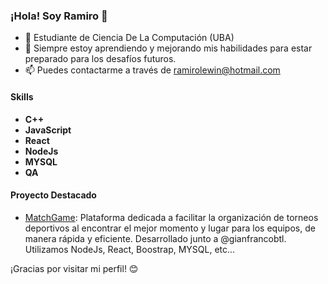 ### ¡Hola! Soy Ramiro 👋

- 📕 Estudiante de Ciencia De La Computación (UBA)
- 🌱 Siempre estoy aprendiendo y mejorando mis habilidades para estar preparado para los desafíos futuros.
- 📫 Puedes contactarme a través de ramirolewin@hotmail.com

#### Skills
- **C++**
- **JavaScript**
- **React**
- **NodeJs**
- **MYSQL**
- **QA**

#### Proyecto Destacado

- [MatchGame](https://matchgameapp.vercel.app/): Plataforma dedicada a facilitar la organización de torneos deportivos al encontrar el mejor momento y lugar para los equipos, de manera rápida y eficiente. Desarrollado junto a @gianfrancobtl.
  Utilizamos NodeJs, React, Boostrap, MYSQL, etc...

¡Gracias por visitar mi perfil! 😊
